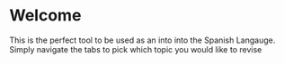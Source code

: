 <h1>Welcome</h1>
<p>This is the perfect tool to be used as an into into the Spanish Langauge. Simply navigate the tabs to pick which topic you would like to revise</p>
